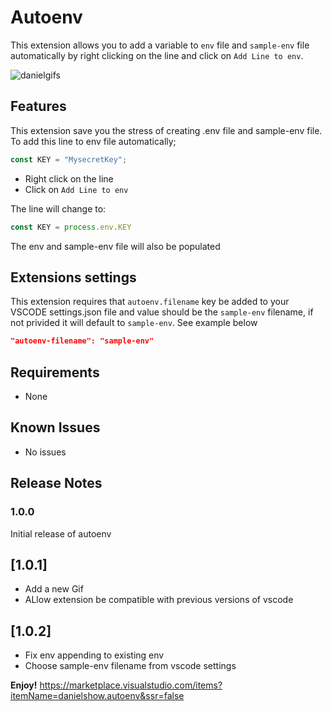 # Autoenv

This extension allows you to add a variable to `env` file and `sample-env` file automatically by right clicking on the line and click on `Add Line to env`.


![danielgifs](https://user-images.githubusercontent.com/24846513/84892812-2aed5000-b096-11ea-867d-254b8545a92d.gif)

## Features

This extension save you the stress of creating .env file and sample-env file. 
To add this line to env file automatically;

```javascript
const KEY = "MysecretKey";  
```
- Right click on the line
- Click on `Add Line to env`

The line will change to:

```javascript
const KEY = process.env.KEY
```

The env and sample-env file will also be populated

## Extensions settings
This extension requires that `autoenv.filename` key be added to your VSCODE settings.json file and value should be the `sample-env` filename, if not privided it will default to `sample-env`. See example below

```json
"autoenv-filename": "sample-env"
```

## Requirements

- None

## Known Issues

- No issues

## Release Notes

### 1.0.0

Initial release of autoenv

## [1.0.1]

- Add a new Gif
- ALlow extension be compatible with previous versions of vscode

## [1.0.2]
- Fix env appending to existing env
- Choose sample-env filename from vscode settings

**Enjoy!**
https://marketplace.visualstudio.com/items?itemName=danielshow.autoenv&ssr=false
